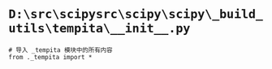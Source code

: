 # `D:\src\scipysrc\scipy\scipy\_build_utils\tempita\__init__.py`

```
# 导入 _tempita 模块中的所有内容
from ._tempita import *
```